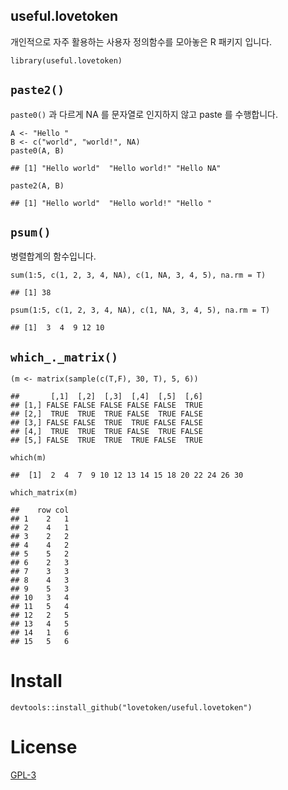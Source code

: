 useful.lovetoken
----------------

개인적으로 자주 활용하는 사용자 정의함수를 모아놓은 R 패키지 입니다.

    library(useful.lovetoken)

`paste2()`
----------

`paste0()` 과 다르게 NA 를 문자열로 인지하지 않고 paste 를 수행합니다.

    A <- "Hello "
    B <- c("world", "world!", NA)
    paste0(A, B)

    ## [1] "Hello world"  "Hello world!" "Hello NA"

    paste2(A, B)

    ## [1] "Hello world"  "Hello world!" "Hello "

`psum()`
--------

병렬합계의 함수입니다.

    sum(1:5, c(1, 2, 3, 4, NA), c(1, NA, 3, 4, 5), na.rm = T)

    ## [1] 38

    psum(1:5, c(1, 2, 3, 4, NA), c(1, NA, 3, 4, 5), na.rm = T)

    ## [1]  3  4  9 12 10

`which_._matrix()`
------------------

    (m <- matrix(sample(c(T,F), 30, T), 5, 6))

    ##       [,1]  [,2]  [,3]  [,4]  [,5]  [,6]
    ## [1,] FALSE FALSE FALSE FALSE FALSE  TRUE
    ## [2,]  TRUE  TRUE  TRUE FALSE  TRUE FALSE
    ## [3,] FALSE FALSE  TRUE  TRUE FALSE FALSE
    ## [4,]  TRUE  TRUE  TRUE FALSE  TRUE FALSE
    ## [5,] FALSE  TRUE  TRUE  TRUE FALSE  TRUE

    which(m)

    ##  [1]  2  4  7  9 10 12 13 14 15 18 20 22 24 26 30

    which_matrix(m)

    ##    row col
    ## 1    2   1
    ## 2    4   1
    ## 3    2   2
    ## 4    4   2
    ## 5    5   2
    ## 6    2   3
    ## 7    3   3
    ## 8    4   3
    ## 9    5   3
    ## 10   3   4
    ## 11   5   4
    ## 12   2   5
    ## 13   4   5
    ## 14   1   6
    ## 15   5   6

Install
=======

    devtools::install_github("lovetoken/useful.lovetoken")

License
=======

[GPL-3](https://www.gnu.org/licenses/gpl-3.0.en.html)
